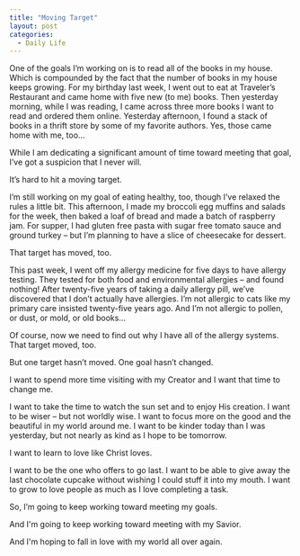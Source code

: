 ```yaml
---
title: "Moving Target"
layout: post
categories: 
  - Daily Life
---
```

<p>One of the goals I&rsquo;m working on is to read all of the books in my house. Which is compounded by the fact that the number of books in my house keeps growing. For my birthday last week, I went out to eat at Traveler&rsquo;s Restaurant and came home with five new (to me) books. Then yesterday morning, while I was reading, I came across three more books I want to read and ordered them online. Yesterday afternoon, I found a stack of books in a thrift store by some of my favorite authors. Yes, those came home with me, too&hellip;</p>
<p>While I am dedicating a significant amount of time toward meeting that goal, I&rsquo;ve got a suspicion that I never will.</p>
<p>It&rsquo;s hard to hit a moving target.</p>
<p>I&rsquo;m still working on my goal of eating healthy, too, though I&rsquo;ve relaxed the rules a little bit. This afternoon, I made my broccoli egg muffins and salads for the week, then baked a loaf of bread and made a batch of raspberry jam. For supper, I had gluten free pasta with sugar free tomato sauce and ground turkey &ndash; but I&rsquo;m planning to have a slice of cheesecake for dessert.</p>
<p>That target has moved, too.&nbsp;</p>
<p>This past week, I went off my allergy medicine for five days to have allergy testing. They tested for both food and environmental allergies &ndash; and found nothing! After twenty-five years of taking a daily allergy pill, we&rsquo;ve discovered that I don&rsquo;t actually have allergies. I&rsquo;m not allergic to cats like my primary care insisted twenty-five years ago. And I&rsquo;m not allergic to pollen, or dust, or mold, or old books&hellip;</p>
<p>Of course, now we need to find out why I have all of the allergy systems. That target moved, too.</p>
<p>But one target hasn&rsquo;t moved. One goal hasn&rsquo;t changed.</p>
<p>I want to spend more time visiting with my Creator and I want that time to change me.&nbsp;</p>
<p>I want to take the time to watch the sun set and to enjoy His creation. I want to be wiser &ndash; but not worldly wise. I want to focus more on the good and the beautiful in my world around me. I want to be kinder today than I was yesterday, but not nearly as kind as I hope to be tomorrow.</p>
<p>I want to learn to love like Christ loves.</p>
<p>I want to be the one who offers to go last. I want to be able to give away the last chocolate cupcake without wishing I could stuff it into my mouth. I want to grow to love people as much as I love completing a task.</p>
<p>So, I&rsquo;m going to keep working toward meeting my goals.</p>
<p>And I'm going to keep working toward meeting with my Savior.</p>
<p>And I'm hoping to fall in love with my world all over again.</p>
<p>&nbsp;</p>
